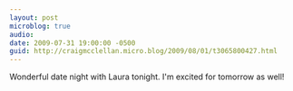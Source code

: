 ```yaml
---
layout: post
microblog: true
audio: 
date: 2009-07-31 19:00:00 -0500
guid: http://craigmcclellan.micro.blog/2009/08/01/t3065800427.html
---
```

Wonderful date night with Laura tonight. I'm excited for tomorrow as well!
